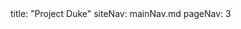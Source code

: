 <frontmatter>
title: "Project Duke"
siteNav: mainNav.md
pageNav: 3
</frontmatter>

<include src="container-inPage-asFlat.md" boilerplate />
